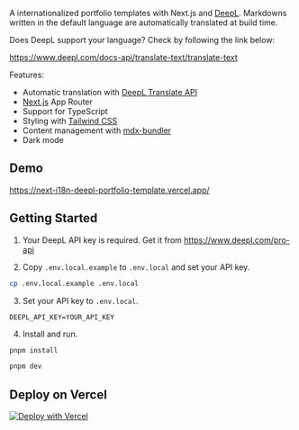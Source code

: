 A internationalized portfolio templates with Next.js and [DeepL](https://www.deepl.com/). Markdowns written in the default language are automatically translated at build time.

Does DeepL support your language? Check by following the link below:

https://www.deepl.com/docs-api/translate-text/translate-text

Features:

- Automatic translation with [DeepL Translate API](https://www.deepl.com/pro-api)
- [Next.js](https://nextjs.org/) App Router
- Support for TypeScript
- Styling with [Tailwind CSS](https://tailwindcss.com/)
- Content management with [mdx-bundler](https://github.com/kentcdodds/mdx-bundler)
- Dark mode

## Demo

https://next-i18n-deepl-portfolio-template.vercel.app/


## Getting Started

1. Your DeepL API key is required. Get it from https://www.deepl.com/pro-api

2. Copy `.env.local.example` to `.env.local` and set your API key.

```bash
cp .env.local.example .env.local
```

3. Set your API key to `.env.local`.

```bash:.env.local
DEEPL_API_KEY=YOUR_API_KEY
```

4. Install and run.

```bash
pnpm install
```

```bash
pnpm dev
```

## Deploy on Vercel

[![Deploy with Vercel](https://vercel.com/button)](https://vercel.com/new/clone?repository-url=https%3A%2F%2Fgithub.com%2Fkimizuy%2Fnext-i18n-deepl-portfolio-template%2F&env=DEEPL_API_KEY)


